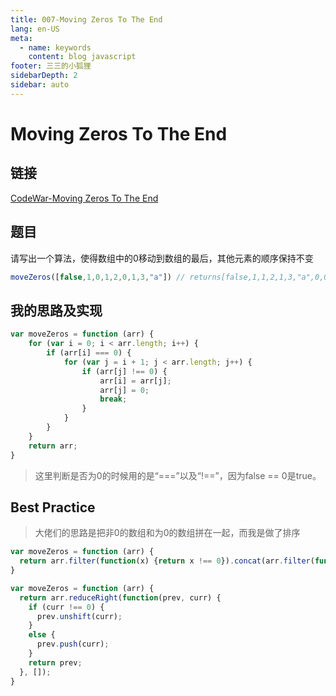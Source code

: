 ```yaml
---
title: 007-Moving Zeros To The End
lang: en-US
meta:
  - name: keywords
    content: blog javascript
footer: 三三的小狐狸
sidebarDepth: 2
sidebar: auto
---
```

# Moving Zeros To The End

## 链接

[CodeWar-Moving Zeros To The End](https://www.codewars.com/kata/moving-zeros-to-the-end/train/javascript)

## 题目
请写出一个算法，使得数组中的0移动到数组的最后，其他元素的顺序保持不变

```javascript
moveZeros([false,1,0,1,2,0,1,3,"a"]) // returns[false,1,1,2,1,3,"a",0,0]
```

## 我的思路及实现

```javascript
var moveZeros = function (arr) {
    for (var i = 0; i < arr.length; i++) {
        if (arr[i] === 0) {
            for (var j = i + 1; j < arr.length; j++) {
                if (arr[j] !== 0) {
                    arr[i] = arr[j];
                    arr[j] = 0;
                    break;
                }
            }
        }
    }
    return arr;
}
```

> 这里判断是否为0的时候用的是“===”以及“!==”，因为false == 0是true。

## Best Practice

> 大佬们的思路是把非0的数组和为0的数组拼在一起，而我是做了排序

```javascript
var moveZeros = function (arr) {
  return arr.filter(function(x) {return x !== 0}).concat(arr.filter(function(x) {return x === 0;}));
}
```

```javascript
var moveZeros = function (arr) {
  return arr.reduceRight(function(prev, curr) {
    if (curr !== 0) {
      prev.unshift(curr);
    }
    else {
      prev.push(curr);
    }
    return prev;
  }, []);
}
```
